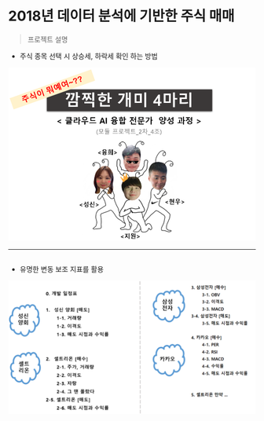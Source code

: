# 2018년 데이터 분석에 기반한 주식 매매

> 프로젝트 설명

- 주식 종목 선택 시 상승세, 하락세 확인 하는 방법

![Untitled](Readme_img\main.png)



---

## 

- 유명한 변동 보조 지표를 활용

![Untitled](Readme_img\1.png)
